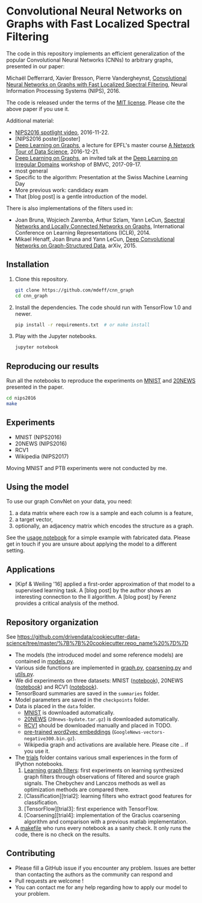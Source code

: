 # Convolutional Neural Networks on Graphs with Fast Localized Spectral Filtering

The code in this repository implements an efficient generalization of the
popular Convolutional Neural Networks (CNNs) to arbitrary graphs, presented in
our paper:

Michaël Defferrard, Xavier Bresson, Pierre Vandergheynst, [Convolutional Neural
Networks on Graphs with Fast Localized Spectral Filtering][arXiv], Neural
Information Processing Systems (NIPS), 2016.

The code is released under the terms of the [MIT license](LICENSE.txt). Please
cite the above paper if you use it.

Additional material:
* [NIPS2016 spotlight video][video], 2016-11-22.
* [NIPS2016 poster][poster]
* [Deep Learning on Graphs][slides_ntds], a lecture for EPFL's master course [A
  Network Tour of Data Science][ntds], 2016-12-21.
* [Deep Learning on Graphs][slides_dlid], an invited talk at the [Deep Learning on
  Irregular Domains][dlid] workshop of BMVC, 2017-09-17.
* most general
* Specific to the algorithm: Presentation at the Swiss Machine Learning Day
* More previous work: candidacy exam
* That [blog post] is a gentle introduction of the model.

[video]: https://www.youtube.com/watch?v=cIA_m7vwOVQ
[slides_ntds]: https://doi.org/10.6084/m9.figshare.4491686
[ntds]: https://github.com/mdeff/ntds_2016
[slides_dlid]: https://doi.org/10.6084/m9.figshare.5394805
[dlid]: http://dlid.swansea.ac.uk

There is also implementations of the filters used in:
* Joan Bruna, Wojciech Zaremba, Arthur Szlam, Yann LeCun, [Spectral Networks
  and Locally Connected Networks on Graphs][bruna], International Conference on
  Learning Representations (ICLR), 2014.
* Mikael Henaff, Joan Bruna and Yann LeCun, [Deep Convolutional Networks on
  Graph-Structured Data][henaff], arXiv, 2015.

[arXiv]:  https://arxiv.org/abs/1606.09375
[bruna]:  https://arxiv.org/abs/1312.6203
[henaff]: https://arxiv.org/abs/1506.05163

## Installation

1. Clone this repository.
   ```sh
   git clone https://github.com/mdeff/cnn_graph
   cd cnn_graph
   ```

2. Install the dependencies. The code should run with TensorFlow 1.0 and newer.
   ```sh
   pip install -r requirements.txt  # or make install
   ```

3. Play with the Jupyter notebooks.
   ```sh
   jupyter notebook
   ```

## Reproducing our results

Run all the notebooks to reproduce the experiments on
[MNIST](nips2016/mnist.ipynb) and [20NEWS](nips2016/20news.ipynb) presented in
the paper.
```sh
cd nips2016
make
```

## Experiments

* MNIST (NIPS2016)
* 20NEWS (NIPS2016)
* RCV1
* Wikipedia (NIPS2017)

Moving MNIST and PTB experiments were not conducted by me.

## Using the model

To use our graph ConvNet on your data, you need:

1. a data matrix where each row is a sample and each column is a feature,
2. a target vector,
3. optionally, an adjacency matrix which encodes the structure as a graph.

See the [usage notebook][usage] for a simple example with fabricated data.
Please get in touch if you are unsure about applying the model to a different
setting.

[usage]: http://nbviewer.jupyter.org/github/mdeff/cnn_graph/blob/outputs/usage.ipynb

## Applications

* [Kipf & Weiling '16] applied a first-order approximation of that model to
  a supervised learning task. A [blog post] by the author shows an interesting
  connection to the ll algorithm. A [blog post] by Ferenz provides a critical
  analysis of the method.

[kipf_paper]:
[kipf_blog]:

## Repository organization

See https://github.com/drivendata/cookiecutter-data-science/tree/master/%7B%7B%20cookiecutter.repo_name%20%7D%7D

* The models (the introduced model and some reference models) are contained in [models.py](models.py).
* Various side functions are implemented in [graph.py](graph.py), [coarsening.py](coarsening.py) and [utils.py](utils.py).
* We did experiments on three datasets: MNIST ([notebook](mnist.ipynb)), 20NEWS ([notebook](20news.ipynb)) and RCV1 ([notebook](rcv1.ipynb)).
* TensorBoard summaries are saved in the `summaries` folder.
* Model parameters are saved in the `checkpoints` folder.
* Data is placed in the `data` folder.
	* [MNIST](http://yann.lecun.com/exdb/mnist/) is downloaded automatically.
	* [20NEWS](http://qwone.com/~jason/20Newsgroups/) (`20news-bydate.tar.gz`) is downloaded automatically.
	* [RCV1](http://trec.nist.gov/data/reuters/reuters.html) should be downloaded manually and placed in TODO.
	* [pre-trained word2vec embeddings](https://code.google.com/archive/p/word2vec/) (`GoogleNews-vectors-negative300.bin.gz`).
	* Wikipedia graph and activations are available here. Please cite .. if you use it.
* The [trials](trials) folder contains various small experiences in the form of IPython notebooks.
	1. [Learning graph filters][trial1]: first experiments on learning
	   synthesized graph filters through observations of filtered and source
	   graph signals. The Chebychev and Lanczos methods as well as optimization
	   methods are compared there.
	2. [Classification][trial2]: learning filters who extract good features for
	   classification.
	3. [TensorFlow][trial3]: first experience with TensorFlow.
	4. [Coarsening][trial4]: implementation of the Graclus coarsening algorithm
	   and comparison with a previous matlab implementation.
* A [makefile](makefile) who runs every notebook as a sanity check. It only runs the code, there is no check on the results.

[trial1]: h

## Contributing

* Please fill a GitHub issue if you encounter any problem. Issues are better than contacting the authors as the community can respond and
* Pull requests are welcome !
* You can contact me for any help regarding how to apply our model to your problem.
